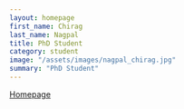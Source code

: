 ```yaml
---
layout: homepage
first_name: Chirag
last_name: Nagpal
title: PhD Student
category: student
image: "/assets/images/nagpal_chirag.jpg"
summary: "PhD Student"
---
```


[Homepage][1]

[1]:<http://cs.cmu.edu/~chiragn>

